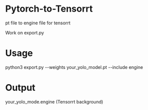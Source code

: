 # Pytorch-to-Tensorrt
pt file to engine file for tensorrt

Work on export.py

# Usage
python3 export.py --weights your_yolo_model.pt --include engine

# Output

your_yolo_mode.engine (Tensorrt background)
